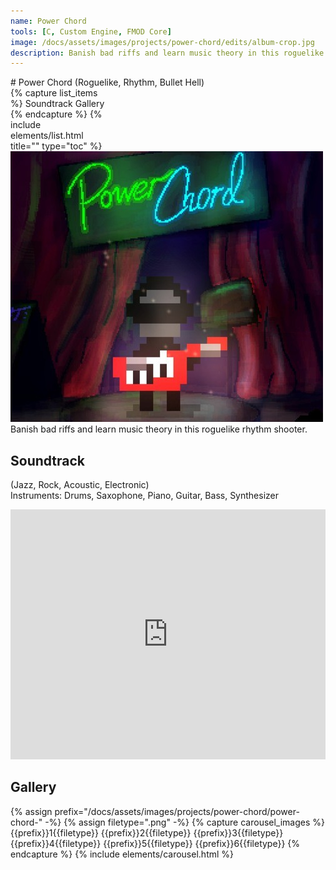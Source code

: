 ```yaml
---
name: Power Chord
tools: [C, Custom Engine, FMOD Core]
image: /docs/assets/images/projects/power-chord/edits/album-crop.jpg
description: Banish bad riffs and learn music theory in this roguelike rhythm shooter.
---
```


<div class="row">
<div class="col" style="min-width:300px;" markdown="1">
# Power Chord
(Roguelike, Rhythm, Bullet Hell)
</div>
<div class="col">
</div>
<div class="col" style="max-width:30%;">
{% capture list_items %}
Soundtrack
Gallery
{% endcapture %}
{% include elements/list.html title="" type="toc" %}
</div>
</div>

<div class="row">
<div class="col">
<img src="/docs/assets/images/projects/power-chord/edits/album-crop.jpg" alt="Title Image">
</div>
<div class="col">
Banish bad riffs and learn music theory in this roguelike rhythm shooter.
</div>
</div>

## Soundtrack
(Jazz, Rock, Acoustic, Electronic)\
Instruments: Drums, Saxophone, Piano, Guitar, Bass, Synthesizer
<iframe width="100%" height="400" scrolling="no" frameborder="no" allow="autoplay" src="https://w.soundcloud.com/player/?url=https%3A//api.soundcloud.com/playlists/1488018211&color=%23e7091f&auto_play=false&hide_related=false&show_comments=true&show_user=true&show_reposts=false&show_teaser=true"></iframe>

## Gallery
{% assign prefix="/docs/assets/images/projects/power-chord/power-chord-" -%}
{% assign filetype=".png" -%}
{% capture carousel_images %}
{{prefix}}1{{filetype}}
{{prefix}}2{{filetype}}
{{prefix}}3{{filetype}}
{{prefix}}4{{filetype}}
{{prefix}}5{{filetype}}
{{prefix}}6{{filetype}}
{% endcapture %}
{% include elements/carousel.html %}